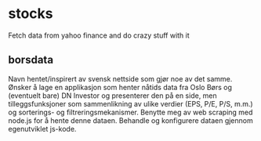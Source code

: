 # stocks

Fetch data from yahoo finance and do crazy stuff with it

## borsdata
Navn hentet/inspirert av svensk nettside som gjør noe av det samme.
Ønsker å lage en applikasjon som henter nåtids data fra Oslo Børs og (eventuelt bare) DN Investor og presenterer den på en side, men tilleggsfunksjoner som sammenlikning av ulike verdier (EPS, P/E, P/S, m.m.) og sorterings- og filtreringsmekanismer. Benytte meg av web scraping med node.js for å hente denne dataen. Behandle og konfigurere dataen gjennom egenutviklet js-kode.
